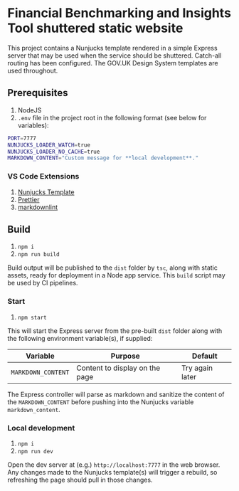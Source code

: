 # Financial Benchmarking and Insights Tool shuttered static website

This project contains a Nunjucks template rendered in a simple Express server that
may be used when the service should be shuttered. Catch-all routing has been configured.
The GOV.UK Design System templates are used throughout.

## Prerequisites

1. NodeJS
2. `.env` file in the project root in the following format (see below for variables):

```sh
PORT=7777
NUNJUCKS_LOADER_WATCH=true
NUNJUCKS_LOADER_NO_CACHE=true
MARKDOWN_CONTENT="Custom message for **local development**."
```

### VS Code Extensions

1. [Nunjucks Template](https://marketplace.visualstudio.com/items?itemName=eseom.nunjucks-template)
2. [Prettier](https://marketplace.visualstudio.com/items?itemName=esbenp.prettier-vscode)
3. [markdownlint](https://marketplace.visualstudio.com/items?itemNamedavidanson.vscode-markdownlint)

## Build

1. `npm i`
2. `npm run build`

Build output will be published to the `dist` folder by `tsc`, along with static assets,
ready for deployment in a Node app service. This `build` script may be used by CI
pipelines.

### Start

1. `npm start`

This will start the Express server from the pre-built `dist` folder along with the
following environment variable(s), if supplied:

| Variable           | Purpose                        | Default         |
|--------------------|--------------------------------|-----------------|
| `MARKDOWN_CONTENT` | Content to display on the page | Try again later |

The Express controller will parse as markdown and sanitize the content of the `MARKDOWN_CONTENT`
before pushing into the Nunjucks variable `markdown_content`.

### Local development

1. `npm i`
2. `npm run dev`

Open the dev server at (e.g.) `http://localhost:7777` in the web browser. Any changes
made to the Nunjucks template(s) will trigger a rebuild, so refreshing the page should
pull in those changes.
